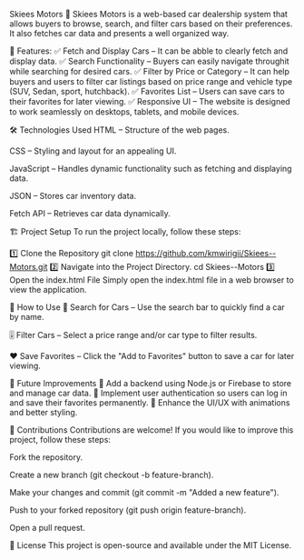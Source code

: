 Skiees Motors 🚗
Skiees Motors is a web-based car dealership  system that allows buyers to browse, search, and filter cars based on their preferences. 
It also fetches car data  and presents a well organized way.

📌 Features:
✅ Fetch and Display Cars – It can be abble to clearly fetch and display data.
✅ Search Functionality –   Buyers can easily navigate throughit while searching for desired cars.
✅ Filter by Price or Category – It can  help buyers and users to filter car listings based on price range and vehicle type (SUV, Sedan, sport, hutchback).
✅ Favorites List – Users can save cars to their favorites for later viewing.
✅ Responsive UI – The website is designed to work seamlessly on desktops, tablets, and mobile devices.

🛠️ Technologies Used
HTML – Structure of the web pages.

CSS – Styling and layout for an appealing UI.

JavaScript – Handles dynamic functionality such as fetching and displaying data.

JSON – Stores car inventory data.

Fetch API – Retrieves car data dynamically.

🏗️ Project Setup
To run the project locally, follow these steps:

1️⃣ Clone the Repository
git clone https://github.com/kmwirigii/Skiees--Motors.git
2️⃣ Navigate into the Project Directory.
cd Skiees--Motors
3️⃣ Open the index.html File
Simply open the index.html file in a web browser to view the application.

🎯 How to Use
🔎 Search for Cars – Use the search bar to quickly find a car by name.

🎚 Filter Cars – Select a price range and/or car type to filter results.

❤️ Save Favorites – Click the "Add to Favorites" button to save a car for later viewing.


🚀 Future Improvements
🔹 Add a backend using Node.js or Firebase to store and manage car data.
🔹 Implement user authentication so users can log in and save their favorites permanently.
🔹 Enhance the UI/UX with animations and better styling.

🤝 Contributions
Contributions are welcome! If you would like to improve this project, follow these steps:

Fork the repository.

Create a new branch (git checkout -b feature-branch).

Make your changes and commit (git commit -m "Added a new feature").

Push to your forked repository (git push origin feature-branch).

Open a pull request.

📜 License
This project is open-source and available under the MIT License.
